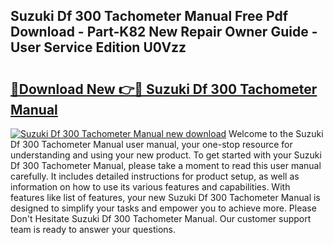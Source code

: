 ## Suzuki Df 300 Tachometer Manual Free Pdf Download - Part-K82 New Repair Owner Guide - User Service Edition U0Vzz

# <h2><a href="http://bc52556.oget.top/?id=Suzuki+Df+300+Tachometer+Manual">🔗Download New 👉🔴 Suzuki Df 300 Tachometer Manual</a></h2>

[![Suzuki Df 300 Tachometer Manual new download](https://i.imgur.com/5g1atiW.png)](http://bc52556.oget.top/?id=Suzuki+Df+300+Tachometer+Manual)
Welcome to the Suzuki Df 300 Tachometer Manual user manual, your one-stop resource for understanding and using your new product. To get started with your Suzuki Df 300 Tachometer Manual, please take a moment to read this user manual carefully. It includes detailed instructions for product setup, as well as information on how to use its various features and capabilities. With features like list of features, your new Suzuki Df 300 Tachometer Manual is designed to simplify your tasks and empower you to achieve more. Please Don't Hesitate Suzuki Df 300 Tachometer Manual. Our customer support team is ready to answer your questions.
